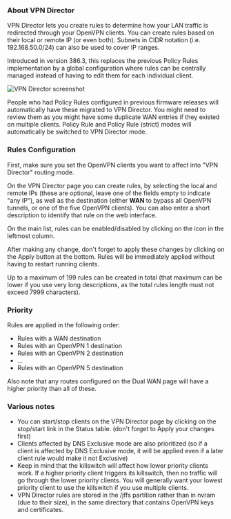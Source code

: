 ### About VPN Director
VPN Director lets you create rules to determine how your LAN traffic is redirected through your OpenVPN clients.  You can create rules based on their local or remote IP (or even both).  Subnets in CIDR notation (i.e. 192.168.50.0/24) can also be used to cover IP ranges.

Introduced in version 386.3, this replaces the previous Policy Rules implementation by a global configuration where rules can be centrally managed instead of having to edit them for each individual client.

![VPN Director screenshot](https://www.asuswrt-merlin.net/sites/default/files/pictures/vpndirector.png)

People who had Policy Rules configured in previous firmware releases will automatically have these migrated to VPN Director.  You might need to review them as you might have some duplicate WAN entries if they existed on multiple clients.  Policy Rule and Policy Rule (strict) modes will automatically be switched to VPN Director mode.


### Rules Configuration
First, make sure you set the OpenVPN clients you want to affect into "VPN Director" routing mode.

On the VPN Director page you can create rules, by selecting the local and remote IPs (these are optional, leave one of the fields empty to indicate "any IP"), as well as the destination (either **WAN** to bypass all OpenVPN tunnels, or one of the five OpenVPN clients).   You can also enter a short description to identify that rule on the web interface.

On the main list, rules can be enabled/disabled by clicking on the icon in the leftmost column.

After making any change, don't forget to apply these changes by clicking on the Apply button at the bottom.  Rules will be immediately applied without having to restart running clients.

Up to a maximum of 199 rules can be created in total (that maximum can be lower if you use very long descriptions, as the total rules length must not exceed 7999 characters).


### Priority
Rules are applied in the following order:

* Rules with a WAN destination
* Rules with an OpenVPN 1 destination
* Rules with an OpenVPN 2 destination
* ...
* Rules with an OpenVPN 5 destination

Also note that any routes configured on the Dual WAN page will have a higher priority than all of these.


### Various notes

* You can start/stop clients on the VPN Director page by clicking on the stop/start link in the Status table.  (don't forget to Apply your changes first)
* Clients affected by DNS Exclusive mode are also prioritized (so if a client is affected by DNS Exclusive mode, it will be applied even if a later client rule would make it not Exclusive)
* Keep in mind that the killswitch will affect how lower priority clients work.  If a higher priority client triggers its killswitch, then no traffic will go through the lower priority clients.  You will generally want your lowest priority client to use the killswitch if you use multiple clients.
* VPN Director rules are stored in the /jffs partition rather than in nvram (due to their size), in the same directory that contains OpenVPN keys and certificates.
